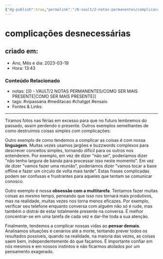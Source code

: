 ```yaml
---
{"dg-publish":true,"permalink":"/0-vault/2-notas-permanentes/complicacoes-desnecessarias/","tags":["permanente","vipassana","meditacao","chatgpt","ensaio"],"dgHomeLink":true,"dgShowLocalGraph":true,"dgShowFileTree":true,"dgEnableSearch":true,"noteIcon":""}
---
```


# complicações desnecessárias

## criado em: 

- Ano, Mês e dia: 2023-03-19
- Hora: 13:43

### Conteúdo Relacionado

- notas: [[0 - VAULT/2 NOTAS PERMANENTES/COMO SER MAIS PRESENTE\|COMO SER MAIS PRESENTE]]
- tags: #vipassana #meditacao #chatgpt #ensaio 
- Fontes & Links: 
---

Tiramos fotos nas férias em excesso para que no futuro lembremos do passado, assim perdendo o presente. Outros exemplos semelhantes de como destruímos coisas simples com complicações:

Outro exemplo de como tendemos a complicar as coisas é com nossa **linguagem**. Muitas vezes usamos jargões e buzzwords complexos para descrever conceitos simples, tornando difícil para os outros nos entenderem. Por exemplo, em vez de dizer "não sei", poderíamos dizer "não tenho largura de banda para processar isso neste momento". Em vez de dizer "vamos fazer uma reunião", poderíamos dizer "vamos tocar a base offline e fazer um círculo de volta mais tarde". Estas frases complicadas podem ser confusas e frustrantes para aqueles que tentam se comunicar conosco.

Outro exemplo é nossa **obsessão com a multitarefa**. Tentamos fazer muitas coisas ao mesmo tempo, pensando que isso nos tornará mais produtivos, mas na realidade, muitas vezes nos torna menos eficazes. Por exemplo, verificar seu telefone enquanto conversa com alguém não só é rude, mas também o distrai de estar totalmente presente na conversa. É melhor concentrar-se em uma tarefa de cada vez e dar-lhe toda a sua atenção.

Finalmente, tendemos a complicar nossas vidas ao **pensar demais**. Analisamos situações e cenários até a morte, tentando prever todos os resultados possíveis, quando na realidade, na maioria das vezes, as coisas saem bem, independentemente do que façamos. É importante confiar em nós mesmos e em nossos instintos e não ficarmos atolados por um pensamento exagerado.